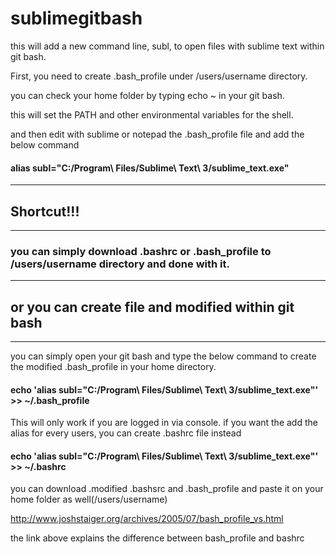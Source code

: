 # sublimegitbash
this will add a new command line, subl, to open files with sublime text within git bash.

First, you need to create .bash_profile under /users/username directory.

you can check your home folder by typing echo ~ in your git bash.

this will set the PATH and other environmental variables for the shell.

and then edit with sublime or notepad the .bash_profile file and add the below command

#### alias subl="C:/Program\ Files/Sublime\ Text\ 3/sublime_text.exe"




-----------------------------------------
## Shortcut!!!
-----------------------------------------
### you can simply download .bashrc or .bash_profile to /users/username directory and done with it.

----------------------------------------


## or you can create file and modified within git bash
-----------------------------------------


you can simply open your git bash and type the below command to create the modified .bash_profile in your home directory.

#### echo 'alias subl="C:/Program\ Files/Sublime\ Text\ 3/sublime_text.exe"' >> ~/.bash_profile


This will only work if you are logged in via console. if you want the add the alias for every users, you can create .bashrc file instead


#### echo 'alias subl="C:/Program\ Files/Sublime\ Text\ 3/sublime_text.exe"' >> ~/.bashrc


you can download .modified .bashsrc and .bash_profile and paste it on your home folder as well(/users/username)

http://www.joshstaiger.org/archives/2005/07/bash_profile_vs.html

the link above explains the difference between bash_profile and bashrc
